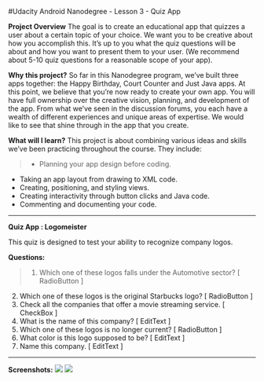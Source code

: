 #Udacity Android Nanodegree - Lesson 3 - Quiz App

**Project Overview**
The goal is to create an educational app that quizzes a user about a certain topic of your choice. We want you to be creative about how you accomplish this. It’s up to you what the quiz questions will be about and how you want to present them to your user. (We recommend about 5-10 quiz questions for a reasonable scope of your app).

**Why this project?**
So far in this Nanodegree program, we’ve built three apps together: the Happy Birthday, Court Counter and Just Java apps. At this point, we believe that you’re now ready to create your own app. You will have full ownership over the creative vision, planning, and development of the app. From what we’ve seen in the discussion forums, you each have a wealth of different experiences and unique areas of expertise. We would like to see that shine through in the app that you create.

**What will I learn?**
This project is about combining various ideas and skills we’ve been practicing throughout the course. They include:

> - Planning your app design before coding.
- Taking an app layout from drawing to XML code.
- Creating, positioning, and styling views.
- Creating interactivity through button clicks and Java code.
- Commenting and documenting your code.

--------------------------------------------------------------------------------

**Quiz App : Logomeister**

This quiz is designed to test your ability to recognize company logos.  

**Questions:**
> 1. Which one of these logos falls under the Automotive sector? [ RadioButton ]
2. Which one of these logos is the original Starbucks logo? [ RadioButton ]
3. Check all the companies that offer a movie streaming service. [ CheckBox ]
4. What is the name of this company? [ EditText ]
5. Which one of these logos is no longer current? [ RadioButton ]
6. What color is this logo supposed to be? [ EditText ]
7. Name this company.  [ EditText ]

--------------------------------------------------------------------------------

**Screenshots:**
![](https://github.com/jvuonger/Udacity-Android-Lesson3-Quiz-App/raw/master/app/screenshot1.png)
![](https://github.com/jvuonger/Udacity-Android-Lesson3-Quiz-App/raw/master/app/screenshot2.png)
